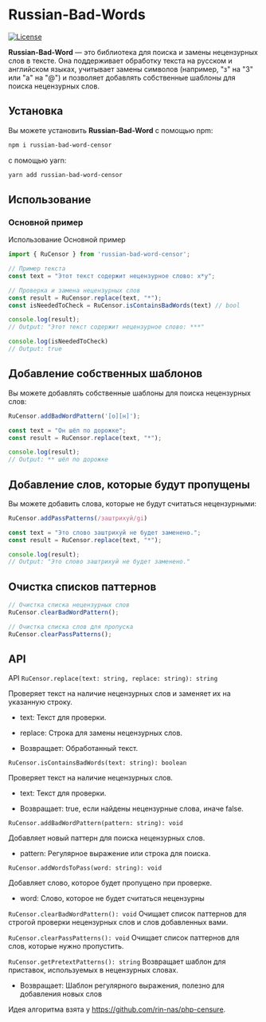 # Russian-Bad-Words

[![License](https://img.shields.io/badge/license-MIT-blue.svg?style=flat-square)](https://opensource.org/licenses/MIT)

**Russian-Bad-Word** — это библиотека для поиска и замены нецензурных слов в тексте. Она поддерживает обработку текста на русском и английском языках, учитывает замены символов (например, "з" на "3" или "a" на "@") и позволяет добавлять собственные шаблоны для поиска нецензурных слов.

## Установка

Вы можете установить **Russian-Bad-Word** с помощью npm:

```bash
npm i russian-bad-word-censor
```

с помощью yarn:

```bash
yarn add russian-bad-word-censor
```

## Использование

### Основной пример

Использование
Основной пример

```typescript
import { RuCensor } from 'russian-bad-word-censor';

// Пример текста
const text = "Этот текст содержит нецензурное слово: х*y";

// Проверка и замена нецензурных слов
const result = RuCensor.replace(text, "*");
const isNeededToCheck = RuCensor.isContainsBadWords(text) // bool

console.log(result);
// Output: "Этот текст содержит нецензурное слово: ***"

console.log(isNeededToCheck)
// Output: true
```

## Добавление собственных шаблонов

Вы можете добавлять собственные шаблоны для поиска нецензурных слов:

```typescript
RuCensor.addBadWordPattern('[о][н]');

const text = "Он шёл по дорожке";
const result = RuCensor.replace(text, "*");

console.log(result);
// Output: ** шёл по дорожке 
```

## Добавление слов, которые будут пропущены

Вы можете добавить слова, которые не будут считаться нецензурными:
```typescript
RuCensor.addPassPatterns(/заштрихуй/gi)

const text = "Это слово заштрихуй не будет заменено.";
const result = RuCensor.replace(text, "*");

console.log(result);
// Output: "Это слово заштрихуй не будет заменено."
```

## Очистка списков паттернов

```typescript
// Очистка списка нецензурных слов
RuCensor.clearBadWordPattern();

// Очистка списка слов для пропуска
RuCensor.clearPassPatterns();
```

## API

API
```RuCensor.replace(text: string, replace: string): string```

Проверяет текст на наличие нецензурных слов и заменяет их на указанную строку.

- text: Текст для проверки.

- replace: Строка для замены нецензурных слов.

- Возвращает: Обработанный текст.

```RuCensor.isContainsBadWords(text: string): boolean```

Проверяет текст на наличие нецензурных слов.

- text: Текст для проверки.

- Возвращает: true, если найдены нецензурные слова, иначе false.

```RuCensor.addBadWordPattern(pattern: string): void```

Добавляет новый паттерн для поиска нецензурных слов.

- pattern: Регулярное выражение или строка для поиска.

```RuCensor.addWordsToPass(word: string): void```

Добавляет слово, которое будет пропущено при проверке.

- word: Слово, которое не будет считаться нецензурны

```RuCensor.clearBadWordPattern(): void```
Очищает список паттернов для строгой проверки нецензурных слов и слов добавленных вами.

```RuCensor.clearPassPatterns(): void```
Очищает список паттернов для слов, которые нужно пропустить.

```RuCensor.getPretextPatterns(): string```
Возвращает шаблон для приставок, используемых в нецензурных словах.

- Возвращает: Шаблон регулярного выражения, полезно для добавления новых слов

Идея алгоритма взята у https://github.com/rin-nas/php-censure.
